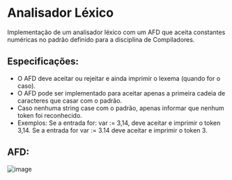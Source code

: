 # Analisador Léxico
Implementação de um analisador léxico com um AFD que aceita constantes numéricas no padrão definido para a disciplina de Compiladores.

## Especificações:
- O AFD deve aceitar ou rejeitar e ainda imprimir o lexema (quando for o caso).
- O AFD pode ser implementado para aceitar apenas a primeira cadeia de caracteres que casar com o padrão.
- Caso nenhuma string case com o padrão, apenas informar que nenhum token foi reconhecido.
- Exemplos: Se a entrada for: var := 3,14, deve aceitar e imprimir o token 3,14. Se a entrada for var := 3.14 deve aceitar e imprimir o token 3.

## AFD:
![image](https://github.com/user-attachments/assets/d68e0c5a-5210-43dc-af44-b0dfb16c5532)
